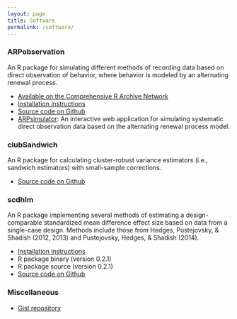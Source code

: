 ```yaml
---
layout: page
title: Software
permalink: /software/
---
```


### ARPobservation

An R package for simulating different methods of recording data based on direct observation of behavior, where behavior is modeled by an alternating renewal process.

- [Available on the Comprehensive R Archive Network](https://cran.r-project.org/web/packages/ARPobservation/)
- [Installation instructions](http://blogs.edb.utexas.edu/pusto/2013/10/24/getting-started-with-arpobservation/)
- [Source code on Github](https://github.com/jepusto/ARPobservation)
- [ARPsimulator](https://jepusto.shinyapps.io/ARPsimulator/): An interactive web application for simulating systematic direct observation data based on the alternating renewal process model.

### clubSandwich

An R package for calculating cluster-robust variance estimators (i.e., sandwich estimators) with small-sample corrections.

- [Source code on Github](https://github.com/jepusto/clubSandwich)

### scdhlm

An R package implementing several methods of estimating a design-comparable standardized mean difference effect size based on data from a single-case design. Methods include those from Hedges, Pustejovsky, & Shadish (2012, 2013) and Pustejovsky, Hedges, & Shadish (2014).

- [Installation instructions](http://blogs.edb.utexas.edu/pusto/2014/10/19/getting-started-with-scdhlm/)
- R package binary (version 0.2.1)
- R package source (version 0.2.1)
- [Source code on Github](https://github.com/jepusto/scdhlm)

### Miscellaneous

- [Gist repository](https://gist.github.com/jepusto)